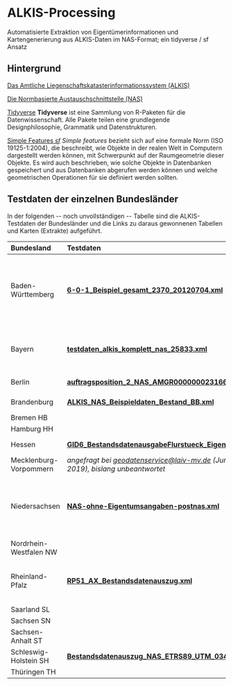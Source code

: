 # ALKIS-Processing

Automatisierte Extraktion von Eigentümerinformationen und Kartengenerierung aus ALKIS-Daten im NAS-Format; ein tidyverse / sf Ansatz

## Hintergrund

[Das Amtliche Liegenschaftskatasterinformationssystem (ALKIS)](https://de.wikipedia.org/wiki/Amtliches_Liegenschaftskatasterinformationssystem)

[Die Normbasierte Austauschschnittstelle (NAS)](https://de.wikipedia.org/wiki/Normbasierte_Austauschschnittstelle)

[Tidyverse](https://www.tidyverse.org)
**Tidyverse** ist eine Sammlung von R-Paketen für die Datenwissenschaft. Alle Pakete teilen eine grundlegende Designphilosophie, Grammatik und Datenstrukturen. 

[Simple Features *sf*](https://r-spatial.github.io/sf/articles/sf1.html)
*Simple features* bezieht sich auf eine formale Norm (ISO 19125-1:2004), die beschreibt, wie Objekte in der realen Welt in Computern dargestellt werden können, mit Schwerpunkt auf der Raumgeometrie dieser Objekte. Es wird auch beschrieben, wie solche Objekte in Datenbanken gespeichert und aus Datenbanken abgerufen werden können und welche geometrischen Operationen für sie definiert werden sollten.


## Testdaten der einzelnen Bundesländer

In der folgenden -- noch unvollständigen -- Tabelle sind die ALKIS-Testdaten der Bundesländer und die Links zu daraus gewonnenen Tabellen und Karten (Extrakte) aufgeführt.

| Bundesland       | Testdaten  | Größe    | Extrakte | Besonderheiten |
|:---------------- |:---------- | --------:|:-------- |:-------------- |
Baden-Württemberg  | [**6-0-1_Beispiel_gesamt_2370_20120704.xml**](https://www.lgl-bw.de/lgl-internet/opencms/de/05_Geoinformation/AAA/ALKIS/alkis-testdaten.html) | 167.5 MB | [**Link**](testExtracts/BW/ALKIS_processing.html) | separate Flurstück-Polygone (derzeit werden nur Flurstückzentren als Punkte dargestellt) |
Bayern             | [**testdaten_alkis_komplett_nas_25833.xml**](https://www.ldbv.bayern.de/service/testdaten.html) | 24.9 MB | [**Link**](testExtracts/BY/ALKIS_processing.html) | Flurstück-Eigentümer-Zuordnung als csv Tabelle in Testdaten |
Berlin | [**auftragsposition_2_NAS_AMGR000000023166_1.xml**](https://www.stadtentwicklung.berlin.de/geoinformation/liegenschaftskataster/download/nas_mit_anonymisierten_eigentuemern.zip) | 38.5 MB | [**Link**](testExtracts/BE/ALKIS_processing.html) |          |
Brandenburg	| [**ALKIS_NAS_Beispieldaten_Bestand_BB.xml**](https://www.geobasis-bb.de/geodaten/aaa-testdaten.html) | 434.7 MB | [**Link**](testExtracts/BB/ALKIS_processing.html) | sehr großer Datensatz |
Bremen	                HB      |        |          |
Hamburg	                HH      |        |          |
Hessen | [**GID6_BestandsdatenausgabeFlurstueck_Eigentum.xml**](https://www.gds.hessen.de/) | 4.3 MB | [**Link**](testExtracts/HE/ALKIS_processing.html) |
Mecklenburg-Vorpommern | *angefragt bei geodatenservice@laiv-mv.de (Juni 2019), bislang unbeantwortet* |          |
Niedersachsen | [**NAS-ohne-Eigentumsangaben-postnas.xml**](https://www.lgln.niedersachsen.de/download/126716/Amtliches_Liegenschaftskatasterinformationssystem_ALKIS_.zip) | 8.0 MB | Testdaten enthalten keine Eigentümer-Informationen! Damit nicht zu gebrauchen |
Nordrhein-Westfalen	    NW      |        |          |
Rheinland-Pfalz      | [**RP51_AX_Bestandsdatenauszug.xml**](https://lvermgeo.rlp.de/fileadmin/lvermgeo/testdaten/liegenschaftskataster/ALKIS_Bestandsdatenauszug_RP51_Testdaten.zip) | 1.1 MB | [**Link**](testExtracts/RP/ALKIS_processing.html) | Testdaten liegt Flurkarte (leider ohne Eigentümer-Info) bei.
Saarland                SL      |        |          |
Sachsen                 SN      |        |          |
Sachsen-Anhalt          ST      |        |          |
Schleswig-Holstein      SH      | [**Bestandsdatenauszug_NAS_ETRS89_UTM_0348.xml**](https://www.schleswig-holstein.de/DE/Landesregierung/LVERMGEOSH/Downloads/DownloadTestdaten/downloadsTestdatenAlkis.html) | 28.7 MB | [**Link**](testExtracts/SH/ALKIS_processing.html) |
Thüringen               TH      |        |          |    